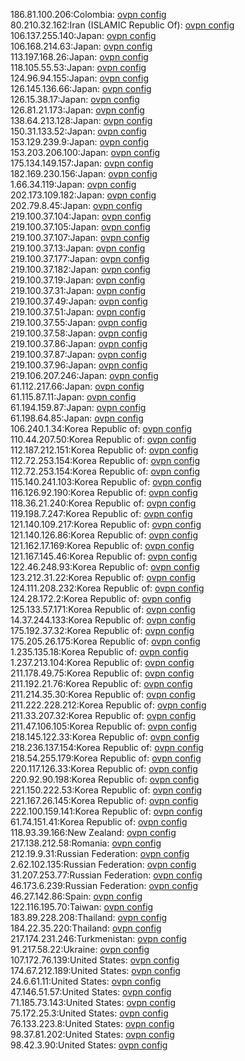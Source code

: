 186.81.100.206:Colombia: [ovpn config](vpn/186_81_100_206.ovpn)  
80.210.32.162:Iran (ISLAMIC Republic Of): [ovpn config](vpn/80_210_32_162.ovpn)  
106.137.255.140:Japan: [ovpn config](vpn/106_137_255_140.ovpn)  
106.168.214.63:Japan: [ovpn config](vpn/106_168_214_63.ovpn)  
113.197.168.26:Japan: [ovpn config](vpn/113_197_168_26.ovpn)  
118.105.55.53:Japan: [ovpn config](vpn/118_105_55_53.ovpn)  
124.96.94.155:Japan: [ovpn config](vpn/124_96_94_155.ovpn)  
126.145.136.66:Japan: [ovpn config](vpn/126_145_136_66.ovpn)  
126.15.38.17:Japan: [ovpn config](vpn/126_15_38_17.ovpn)  
126.81.21.173:Japan: [ovpn config](vpn/126_81_21_173.ovpn)  
138.64.213.128:Japan: [ovpn config](vpn/138_64_213_128.ovpn)  
150.31.133.52:Japan: [ovpn config](vpn/150_31_133_52.ovpn)  
153.129.239.9:Japan: [ovpn config](vpn/153_129_239_9.ovpn)  
153.203.206.100:Japan: [ovpn config](vpn/153_203_206_100.ovpn)  
175.134.149.157:Japan: [ovpn config](vpn/175_134_149_157.ovpn)  
182.169.230.156:Japan: [ovpn config](vpn/182_169_230_156.ovpn)  
1.66.34.119:Japan: [ovpn config](vpn/1_66_34_119.ovpn)  
202.173.109.182:Japan: [ovpn config](vpn/202_173_109_182.ovpn)  
202.79.8.45:Japan: [ovpn config](vpn/202_79_8_45.ovpn)  
219.100.37.104:Japan: [ovpn config](vpn/219_100_37_104.ovpn)  
219.100.37.105:Japan: [ovpn config](vpn/219_100_37_105.ovpn)  
219.100.37.107:Japan: [ovpn config](vpn/219_100_37_107.ovpn)  
219.100.37.13:Japan: [ovpn config](vpn/219_100_37_13.ovpn)  
219.100.37.177:Japan: [ovpn config](vpn/219_100_37_177.ovpn)  
219.100.37.182:Japan: [ovpn config](vpn/219_100_37_182.ovpn)  
219.100.37.19:Japan: [ovpn config](vpn/219_100_37_19.ovpn)  
219.100.37.31:Japan: [ovpn config](vpn/219_100_37_31.ovpn)  
219.100.37.49:Japan: [ovpn config](vpn/219_100_37_49.ovpn)  
219.100.37.51:Japan: [ovpn config](vpn/219_100_37_51.ovpn)  
219.100.37.55:Japan: [ovpn config](vpn/219_100_37_55.ovpn)  
219.100.37.58:Japan: [ovpn config](vpn/219_100_37_58.ovpn)  
219.100.37.86:Japan: [ovpn config](vpn/219_100_37_86.ovpn)  
219.100.37.87:Japan: [ovpn config](vpn/219_100_37_87.ovpn)  
219.100.37.96:Japan: [ovpn config](vpn/219_100_37_96.ovpn)  
219.106.207.246:Japan: [ovpn config](vpn/219_106_207_246.ovpn)  
61.112.217.66:Japan: [ovpn config](vpn/61_112_217_66.ovpn)  
61.115.87.11:Japan: [ovpn config](vpn/61_115_87_11.ovpn)  
61.194.159.87:Japan: [ovpn config](vpn/61_194_159_87.ovpn)  
61.198.64.85:Japan: [ovpn config](vpn/61_198_64_85.ovpn)  
106.240.1.34:Korea Republic of: [ovpn config](vpn/106_240_1_34.ovpn)  
110.44.207.50:Korea Republic of: [ovpn config](vpn/110_44_207_50.ovpn)  
112.187.212.151:Korea Republic of: [ovpn config](vpn/112_187_212_151.ovpn)  
112.72.253.154:Korea Republic of: [ovpn config](vpn/112_72_253_154.ovpn)  
112.72.253.154:Korea Republic of: [ovpn config](vpn/112_72_253_154.ovpn)  
115.140.241.103:Korea Republic of: [ovpn config](vpn/115_140_241_103.ovpn)  
116.126.92.190:Korea Republic of: [ovpn config](vpn/116_126_92_190.ovpn)  
118.36.21.240:Korea Republic of: [ovpn config](vpn/118_36_21_240.ovpn)  
119.198.7.247:Korea Republic of: [ovpn config](vpn/119_198_7_247.ovpn)  
121.140.109.217:Korea Republic of: [ovpn config](vpn/121_140_109_217.ovpn)  
121.140.126.86:Korea Republic of: [ovpn config](vpn/121_140_126_86.ovpn)  
121.162.17.169:Korea Republic of: [ovpn config](vpn/121_162_17_169.ovpn)  
121.167.145.46:Korea Republic of: [ovpn config](vpn/121_167_145_46.ovpn)  
122.46.248.93:Korea Republic of: [ovpn config](vpn/122_46_248_93.ovpn)  
123.212.31.22:Korea Republic of: [ovpn config](vpn/123_212_31_22.ovpn)  
124.111.208.232:Korea Republic of: [ovpn config](vpn/124_111_208_232.ovpn)  
124.28.172.2:Korea Republic of: [ovpn config](vpn/124_28_172_2.ovpn)  
125.133.57.171:Korea Republic of: [ovpn config](vpn/125_133_57_171.ovpn)  
14.37.244.133:Korea Republic of: [ovpn config](vpn/14_37_244_133.ovpn)  
175.192.37.32:Korea Republic of: [ovpn config](vpn/175_192_37_32.ovpn)  
175.205.26.175:Korea Republic of: [ovpn config](vpn/175_205_26_175.ovpn)  
1.235.135.18:Korea Republic of: [ovpn config](vpn/1_235_135_18.ovpn)  
1.237.213.104:Korea Republic of: [ovpn config](vpn/1_237_213_104.ovpn)  
211.178.49.75:Korea Republic of: [ovpn config](vpn/211_178_49_75.ovpn)  
211.192.21.76:Korea Republic of: [ovpn config](vpn/211_192_21_76.ovpn)  
211.214.35.30:Korea Republic of: [ovpn config](vpn/211_214_35_30.ovpn)  
211.222.228.212:Korea Republic of: [ovpn config](vpn/211_222_228_212.ovpn)  
211.33.207.32:Korea Republic of: [ovpn config](vpn/211_33_207_32.ovpn)  
211.47.106.105:Korea Republic of: [ovpn config](vpn/211_47_106_105.ovpn)  
218.145.122.33:Korea Republic of: [ovpn config](vpn/218_145_122_33.ovpn)  
218.236.137.154:Korea Republic of: [ovpn config](vpn/218_236_137_154.ovpn)  
218.54.255.179:Korea Republic of: [ovpn config](vpn/218_54_255_179.ovpn)  
220.117.126.33:Korea Republic of: [ovpn config](vpn/220_117_126_33.ovpn)  
220.92.90.198:Korea Republic of: [ovpn config](vpn/220_92_90_198.ovpn)  
221.150.222.53:Korea Republic of: [ovpn config](vpn/221_150_222_53.ovpn)  
221.167.26.145:Korea Republic of: [ovpn config](vpn/221_167_26_145.ovpn)  
222.100.159.141:Korea Republic of: [ovpn config](vpn/222_100_159_141.ovpn)  
61.74.151.41:Korea Republic of: [ovpn config](vpn/61_74_151_41.ovpn)  
118.93.39.166:New Zealand: [ovpn config](vpn/118_93_39_166.ovpn)  
217.138.212.58:Romania: [ovpn config](vpn/217_138_212_58.ovpn)  
212.19.9.31:Russian Federation: [ovpn config](vpn/212_19_9_31.ovpn)  
2.62.102.135:Russian Federation: [ovpn config](vpn/2_62_102_135.ovpn)  
31.207.253.77:Russian Federation: [ovpn config](vpn/31_207_253_77.ovpn)  
46.173.6.239:Russian Federation: [ovpn config](vpn/46_173_6_239.ovpn)  
46.27.142.86:Spain: [ovpn config](vpn/46_27_142_86.ovpn)  
122.116.195.70:Taiwan: [ovpn config](vpn/122_116_195_70.ovpn)  
183.89.228.208:Thailand: [ovpn config](vpn/183_89_228_208.ovpn)  
184.22.35.220:Thailand: [ovpn config](vpn/184_22_35_220.ovpn)  
217.174.231.246:Turkmenistan: [ovpn config](vpn/217_174_231_246.ovpn)  
91.217.58.22:Ukraine: [ovpn config](vpn/91_217_58_22.ovpn)  
107.172.76.139:United States: [ovpn config](vpn/107_172_76_139.ovpn)  
174.67.212.189:United States: [ovpn config](vpn/174_67_212_189.ovpn)  
24.6.61.11:United States: [ovpn config](vpn/24_6_61_11.ovpn)  
47.146.51.57:United States: [ovpn config](vpn/47_146_51_57.ovpn)  
71.185.73.143:United States: [ovpn config](vpn/71_185_73_143.ovpn)  
75.172.25.3:United States: [ovpn config](vpn/75_172_25_3.ovpn)  
76.133.223.8:United States: [ovpn config](vpn/76_133_223_8.ovpn)  
98.37.81.202:United States: [ovpn config](vpn/98_37_81_202.ovpn)  
98.42.3.90:United States: [ovpn config](vpn/98_42_3_90.ovpn)  
